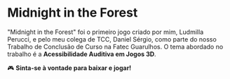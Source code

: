 # Midnight in the Forest

"Midnight in the Forest" foi o primeiro jogo criado por mim, Ludmilla Perucci, e pelo meu colega de TCC, Daniel Sérgio, como parte do nosso Trabalho de Conclusão de Curso na Fatec Guarulhos. O tema abordado no trabalho é a **Acessibilidade Auditiva em Jogos 3D**.

🎮 **Sinta-se à vontade para baixar e jogar!**  

